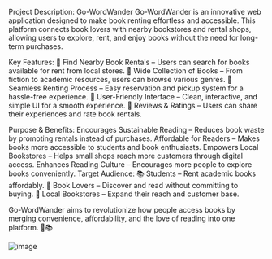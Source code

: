 Project Description: Go-WordWander
Go-WordWander is an innovative web application designed to make book renting effortless and accessible. This platform connects book lovers with nearby bookstores and rental shops, allowing users to explore, rent, and enjoy books without the need for long-term purchases.

Key Features:
📍 Find Nearby Book Rentals – Users can search for books available for rent from local stores.
📖 Wide Collection of Books – From fiction to academic resources, users can browse various genres.
🔄 Seamless Renting Process – Easy reservation and pickup system for a hassle-free experience.
👤 User-Friendly Interface – Clean, interactive, and simple UI for a smooth experience.
💬 Reviews & Ratings – Users can share their experiences and rate book rentals.

Purpose & Benefits:
Encourages Sustainable Reading – Reduces book waste by promoting rentals instead of purchases.
Affordable for Readers – Makes books more accessible to students and book enthusiasts.
Empowers Local Bookstores – Helps small shops reach more customers through digital access.
Enhances Reading Culture – Encourages more people to explore books conveniently.
Target Audience:
📚 Students – Rent academic books affordably.
📖 Book Lovers – Discover and read without committing to buying.
🏪 Local Bookstores – Expand their reach and customer base.

Go-WordWander aims to revolutionize how people access books by merging convenience, affordability, and the love of reading into one platform. 🚀📚


![image](https://github.com/user-attachments/assets/faca9214-c993-4724-bca5-59c255ad7389)

